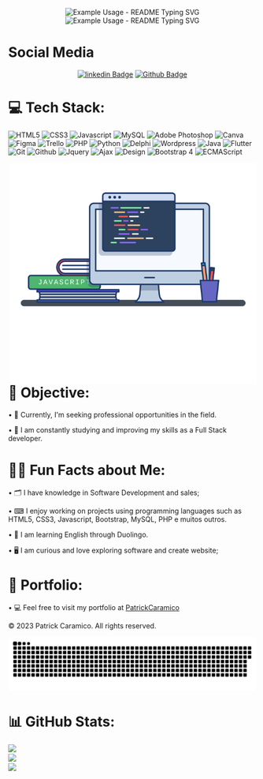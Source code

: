 
<p align="center">
  <img src="https://readme-typing-svg.demolab.com/?lines=Welcome+to!&font=Fira%20Code&center=true&width=380&height=50&duration=4000&pause=1000" alt="Example Usage - README Typing SVG">
  <br>
  <img src="https://readme-typing-svg.demolab.com/?lines=my+profile!&font=Fira%20Code&center=true&width=380&height=50&duration=4000&pause=1000" alt="Example Usage - README Typing SVG">
</p>

# Social Media
<div width="100%" align="center">

[![linkedin Badge](https://img.shields.io/badge/Patrick%20Caramico-0077B5?style=for-the-badge&logo=linkedin&logoColor=white&Linkedin&logoColor=white&link=https://www.linkedin.com/in/patrickcaramico)](https://www.linkedin.com/in/patrickcaramico/) [![Github Badge](https://img.shields.io/badge/Patrick%20Caramico-0077B5?style=for-the-badge&logo=Github&logoColor=black&Github&logoColor=black&link=https://github.com/PatrickCaramico)](https://github.com/PatrickCaramico)
</div>

# 💻 Tech Stack:
![HTML5](https://img.shields.io/badge/html5-%23026AA7.svg?style=for-the-badge&logo=html5&logoColor=red) ![CSS3](https://img.shields.io/badge/CSS3-%23026AA7.svg?style=for-the-badge&logo=css3&logoColor=blue) ![Javascript](https://img.shields.io/badge/Javascript-%23026AA7.svg?style=for-the-badge&logo=javascript&logoColor=yellow) ![MySQL](https://img.shields.io/badge/MySQL-%23026AA7.svg?style=for-the-badge&logo=mysql&logoColor=orange) ![Adobe Photoshop](https://img.shields.io/badge/AdobePhotoshop-%23026AA7.svg?style=for-the-badge&logo=adobephotoshop&logoColor=blue) ![Canva](https://img.shields.io/badge/Canva-%23026AA7.svg?style=for-the-badge&logo=Canva&logoColor=violet) ![Figma](https://img.shields.io/badge/Figma-%23026AA7.svg?style=for-the-badge&logo=figma&logoColor=black) ![Trello](https://img.shields.io/badge/Trello-%23026AA7.svg?style=for-the-badge&logo=trello&logoColor=White) ![PHP](https://img.shields.io/badge/PHP-%23026AA7.svg?style=for-the-badge&logo=php&logoColor=blue) ![Python](https://img.shields.io/badge/Python-%23026AA7.svg?style=for-the-badge&logo=python&logoColor=yellow) ![Delphi](https://img.shields.io/badge/Delphi-%23026AA7.svg?style=for-the-badge&logo=delphi&logoColor=white) ![Wordpress](https://img.shields.io/badge/Wordpress-%23026AA7.svg?style=for-the-badge&logo=wordpress&logoColor=black) ![Java](https://img.shields.io/badge/Java-%23026AA7.svg?style=for-the-badge&logo=java&logoColor=blue) ![Flutter](https://img.shields.io/badge/Flutter-%23026AA7.svg?style=for-the-badge&logo=flutter&logoColor=blue) ![Git](https://img.shields.io/badge/Git-%23026AA7.svg?style=for-the-badge&logo=git&logoColor=red) ![Github](https://img.shields.io/badge/Github-%23026AA7.svg?style=for-the-badge&logo=github&logoColor=black) ![Jquery](https://img.shields.io/badge/Jquery-%23026AA7.svg?style=for-the-badge&logo=jquery&logoColor=blue) ![Ajax](https://img.shields.io/badge/Ajax-%23026AA7.svg?style=for-the-badge&logo=ajax&logoColor=yellow) ![Design](https://img.shields.io/badge/Design-%23026AA7.svg?style=for-the-badge&logo=design&logoColor=white) ![Bootstrap 4](https://img.shields.io/badge/Bootstrap4-%23026AA7.svg?style=for-the-badge&logo=bootstrap4&logoColor=violet) ![ECMAScript](https://img.shields.io/badge/ECMAScript-%23026AA7.svg?style=for-the-badge&logo=ecmascript&logoColor=yellow)

<img align="right" src="images/image.png" width="500px"/>

# 📌 Objective:
• 🎯 Currently, I'm seeking professional opportunities in the field.

• 🧠 I am constantly studying and improving my skills as a Full Stack developer.  

# 🎯🚀 Fun Facts about Me:
• 🗂 I have  knowledge in Software Development and sales;

• ⌨ I enjoy working on projects using programming languages such as HTML5, CSS3, Javascript, Bootstrap, MySQL, PHP e muitos outros. 

• 🧠 I am learning English through Duolingo.

• 🖥 I am curious and love exploring software and create website;

# 📑 Portfolio: 
• 💻 Feel free to visit my portfolio at [PatrickCaramico](http://patrickcaramico.com.br/)

© 2023 Patrick Caramico. All rights reserved.

<p align="center">
  <img src="images/snake-animation.svg" alt="snake - REAME Typing SVG">
</p>

# 📊 GitHub Stats:
![](https://github-readme-stats.vercel.app/api?username=PatricKCaramico&theme=dark&hideborder=false)<br>
![](https://github-readme-streak-stats.herokuapp.com/?user=PatrickCaramico&theme=dark&hide_border=false)<br>
![](https://github-readme-stats.vercel.app/api/top-langs/?username=PatrickCaramico&theme=dark&hide_border=false&include_all_commits=true&count_private=true&layout=compact)
